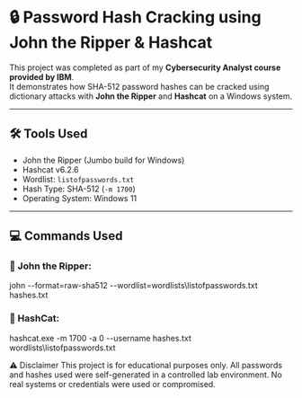 # 🔒 Password Hash Cracking using John the Ripper & Hashcat

This project was completed as part of my **Cybersecurity Analyst course provided by IBM**.  
It demonstrates how SHA-512 password hashes can be cracked using dictionary attacks with **John the Ripper** and **Hashcat** on a Windows system.

---

## 🛠️ Tools Used
- John the Ripper (Jumbo build for Windows)
- Hashcat v6.2.6
- Wordlist: `listofpasswords.txt`
- Hash Type: SHA-512 (`-m 1700`)
- Operating System: Windows 11

---
## 💻 Commands Used

### 🔹 John the Ripper:
john --format=raw-sha512 --wordlist=wordlists\listofpasswords.txt hashes.txt

### 🔹 HashCat:
hashcat.exe -m 1700 -a 0 --username hashes.txt wordlists\listofpasswords.txt

⚠️ Disclaimer
This project is for educational purposes only.
All passwords and hashes used were self-generated in a controlled lab environment.
No real systems or credentials were used or compromised.
